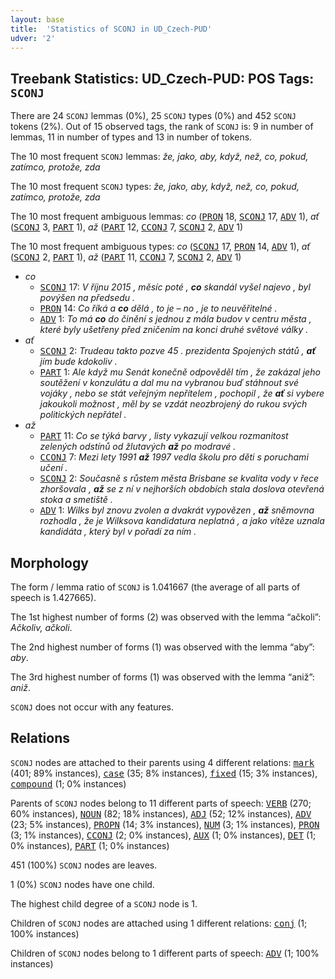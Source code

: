 ```yaml
---
layout: base
title:  'Statistics of SCONJ in UD_Czech-PUD'
udver: '2'
---
```


## Treebank Statistics: UD_Czech-PUD: POS Tags: `SCONJ`

There are 24 `SCONJ` lemmas (0%), 25 `SCONJ` types (0%) and 452 `SCONJ` tokens (2%).
Out of 15 observed tags, the rank of `SCONJ` is: 9 in number of lemmas, 11 in number of types and 13 in number of tokens.

The 10 most frequent `SCONJ` lemmas: <em>že, jako, aby, když, než, co, pokud, zatímco, protože, zda</em>

The 10 most frequent `SCONJ` types:  <em>že, jako, aby, když, než, co, pokud, zatímco, protože, zda</em>

The 10 most frequent ambiguous lemmas: <em>co</em> (<tt><a href="cs_pud-pos-PRON.html">PRON</a></tt> 18, <tt><a href="cs_pud-pos-SCONJ.html">SCONJ</a></tt> 17, <tt><a href="cs_pud-pos-ADV.html">ADV</a></tt> 1), <em>ať</em> (<tt><a href="cs_pud-pos-SCONJ.html">SCONJ</a></tt> 3, <tt><a href="cs_pud-pos-PART.html">PART</a></tt> 1), <em>až</em> (<tt><a href="cs_pud-pos-PART.html">PART</a></tt> 12, <tt><a href="cs_pud-pos-CCONJ.html">CCONJ</a></tt> 7, <tt><a href="cs_pud-pos-SCONJ.html">SCONJ</a></tt> 2, <tt><a href="cs_pud-pos-ADV.html">ADV</a></tt> 1)

The 10 most frequent ambiguous types:  <em>co</em> (<tt><a href="cs_pud-pos-SCONJ.html">SCONJ</a></tt> 17, <tt><a href="cs_pud-pos-PRON.html">PRON</a></tt> 14, <tt><a href="cs_pud-pos-ADV.html">ADV</a></tt> 1), <em>ať</em> (<tt><a href="cs_pud-pos-SCONJ.html">SCONJ</a></tt> 2, <tt><a href="cs_pud-pos-PART.html">PART</a></tt> 1), <em>až</em> (<tt><a href="cs_pud-pos-PART.html">PART</a></tt> 11, <tt><a href="cs_pud-pos-CCONJ.html">CCONJ</a></tt> 7, <tt><a href="cs_pud-pos-SCONJ.html">SCONJ</a></tt> 2, <tt><a href="cs_pud-pos-ADV.html">ADV</a></tt> 1)


* <em>co</em>
  * <tt><a href="cs_pud-pos-SCONJ.html">SCONJ</a></tt> 17: <em>V říjnu 2015 , měsíc poté , <b>co</b> skandál vyšel najevo , byl povýšen na předsedu .</em>
  * <tt><a href="cs_pud-pos-PRON.html">PRON</a></tt> 14: <em>Co říká a <b>co</b> dělá , to je – no , je to neuvěřitelné .</em>
  * <tt><a href="cs_pud-pos-ADV.html">ADV</a></tt> 1: <em>To má <b>co</b> do činění s jednou z mála budov v centru města , které byly ušetřeny před zničením na konci druhé světové války .</em>
* <em>ať</em>
  * <tt><a href="cs_pud-pos-SCONJ.html">SCONJ</a></tt> 2: <em>Trudeau takto pozve 45 . prezidenta Spojených států , <b>ať</b> jím bude kdokoliv .</em>
  * <tt><a href="cs_pud-pos-PART.html">PART</a></tt> 1: <em>Ale když mu Senát konečně odpověděl tím , že zakázal jeho soutěžení v konzulátu a dal mu na vybranou buď stáhnout své vojáky , nebo se stát veřejným nepřítelem , pochopil , že <b>ať</b> si vybere jakoukoli možnost , měl by se vzdát neozbrojený do rukou svých politických nepřátel .</em>
* <em>až</em>
  * <tt><a href="cs_pud-pos-PART.html">PART</a></tt> 11: <em>Co se týká barvy , listy vykazují velkou rozmanitost zelených odstínů od žlutavých <b>až</b> po modravé .</em>
  * <tt><a href="cs_pud-pos-CCONJ.html">CCONJ</a></tt> 7: <em>Mezi lety 1991 <b>až</b> 1997 vedla školu pro děti s poruchami učení .</em>
  * <tt><a href="cs_pud-pos-SCONJ.html">SCONJ</a></tt> 2: <em>Současně s růstem města Brisbane se kvalita vody v řece zhoršovala , <b>až</b> se z ní v nejhorších obdobích stala doslova otevřená stoka a smetiště .</em>
  * <tt><a href="cs_pud-pos-ADV.html">ADV</a></tt> 1: <em>Wilks byl znovu zvolen a dvakrát vypovězen , <b>až</b> sněmovna rozhodla , že je Wilksova kandidatura neplatná , a jako vítěze uznala kandidáta , který byl v pořadí za ním .</em>

## Morphology

The form / lemma ratio of `SCONJ` is 1.041667 (the average of all parts of speech is 1.427665).

The 1st highest number of forms (2) was observed with the lemma “ačkoli”: <em>Ačkoliv, ačkoli</em>.

The 2nd highest number of forms (1) was observed with the lemma “aby”: <em>aby</em>.

The 3rd highest number of forms (1) was observed with the lemma “aniž”: <em>aniž</em>.

`SCONJ` does not occur with any features.


## Relations

`SCONJ` nodes are attached to their parents using 4 different relations: <tt><a href="cs_pud-dep-mark.html">mark</a></tt> (401; 89% instances), <tt><a href="cs_pud-dep-case.html">case</a></tt> (35; 8% instances), <tt><a href="cs_pud-dep-fixed.html">fixed</a></tt> (15; 3% instances), <tt><a href="cs_pud-dep-compound.html">compound</a></tt> (1; 0% instances)

Parents of `SCONJ` nodes belong to 11 different parts of speech: <tt><a href="cs_pud-pos-VERB.html">VERB</a></tt> (270; 60% instances), <tt><a href="cs_pud-pos-NOUN.html">NOUN</a></tt> (82; 18% instances), <tt><a href="cs_pud-pos-ADJ.html">ADJ</a></tt> (52; 12% instances), <tt><a href="cs_pud-pos-ADV.html">ADV</a></tt> (23; 5% instances), <tt><a href="cs_pud-pos-PROPN.html">PROPN</a></tt> (14; 3% instances), <tt><a href="cs_pud-pos-NUM.html">NUM</a></tt> (3; 1% instances), <tt><a href="cs_pud-pos-PRON.html">PRON</a></tt> (3; 1% instances), <tt><a href="cs_pud-pos-CCONJ.html">CCONJ</a></tt> (2; 0% instances), <tt><a href="cs_pud-pos-AUX.html">AUX</a></tt> (1; 0% instances), <tt><a href="cs_pud-pos-DET.html">DET</a></tt> (1; 0% instances), <tt><a href="cs_pud-pos-PART.html">PART</a></tt> (1; 0% instances)

451 (100%) `SCONJ` nodes are leaves.

1 (0%) `SCONJ` nodes have one child.

The highest child degree of a `SCONJ` node is 1.

Children of `SCONJ` nodes are attached using 1 different relations: <tt><a href="cs_pud-dep-conj.html">conj</a></tt> (1; 100% instances)

Children of `SCONJ` nodes belong to 1 different parts of speech: <tt><a href="cs_pud-pos-ADV.html">ADV</a></tt> (1; 100% instances)

